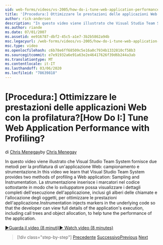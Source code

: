 ```yaml
---
uid: web-forms/videos/vs-2005/how-do-i-tune-web-application-performance-with-profiling
title: '[Procedura:] Ottimizzare le prestazioni delle applicazioni Web con la profilatura? | Microsoft Docs'
author: rick-anderson
description: "In questo video viene illustrato che Visual Studio Team System fornisce due metodi per la profilatura di un'applicazione Web: campionamento e strumentazione. Inje strumentazione..."
ms.author: riande
ms.date: 07/01/2007
ms.assetid: ee916787-dbf2-45c5-a1e7-3b2b5862a94b
msc.legacyurl: /web-forms/videos/vs-2005/how-do-i-tune-web-application-performance-with-profiling
msc.type: video
ms.openlocfilehash: c6b78e6ff68509c5e16a0c7934b1332810cf58b3
ms.sourcegitcommit: e7e91932a6e91a63e2e46417626f39d6b244a3ab
ms.translationtype: MT
ms.contentlocale: it-IT
ms.lasthandoff: 03/06/2020
ms.locfileid: "78639818"
---
```

# <a name="how-do-i-tune-web-application-performance-with-profiling"></a><span data-ttu-id="16fe0-105">[Procedura:] Ottimizzare le prestazioni delle applicazioni Web con la profilatura?</span><span class="sxs-lookup"><span data-stu-id="16fe0-105">[How Do I:] Tune Web Application Performance with Profiling?</span></span>

<span data-ttu-id="16fe0-106">di [Chris Menegay](https://twitter.com/CMenegay)</span><span class="sxs-lookup"><span data-stu-id="16fe0-106">by [Chris Menegay](https://twitter.com/CMenegay)</span></span>

<span data-ttu-id="16fe0-107">In questo video viene illustrato che Visual Studio Team System fornisce due metodi per la profilatura di un'applicazione Web: campionamento e strumentazione.</span><span class="sxs-lookup"><span data-stu-id="16fe0-107">In this video we learn that Visual Studio Team System provides two methods of profiling a Web application: Sampling and Instrumentation.</span></span> <span data-ttu-id="16fe0-108">La strumentazione inserisce i marcatori nel codice sottostante in modo che lo sviluppatore possa visualizzare i dettagli completi dell'esecuzione dell'applicazione, inclusi gli alberi delle chiamate e l'allocazione degli oggetti, per ottimizzare le prestazioni dell'applicazione.</span><span class="sxs-lookup"><span data-stu-id="16fe0-108">Instrumentation injects markers in the underlying code so that the developer can view full details of the application's execution, including call trees and object allocation, to help tune the performance of the application.</span></span>

[<span data-ttu-id="16fe0-109">&#9654;Guarda il video (8 minuti)</span><span class="sxs-lookup"><span data-stu-id="16fe0-109">&#9654; Watch video (8 minutes)</span></span>](https://channel9.msdn.com/Blogs/ASP-NET-Site-Videos/how-do-i-tune-web-application-performance-with-profiling)

> [!div class="step-by-step"]
> <span data-ttu-id="16fe0-110">[Precedente](how-do-i-load-test-a-web-application.md)
> [Successivo](how-do-i-set-up-distributed-load-testing-for-high-volume-tests.md)</span><span class="sxs-lookup"><span data-stu-id="16fe0-110">[Previous](how-do-i-load-test-a-web-application.md)
[Next](how-do-i-set-up-distributed-load-testing-for-high-volume-tests.md)</span></span>
